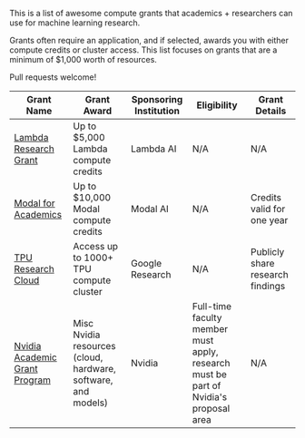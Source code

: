 This is a list of awesome compute grants that academics + researchers can use for machine learning research.

Grants often require an application, and if selected, awards you with either compute credits or cluster access. This list focuses on grants that are a minimum of $1,000 worth of resources.

Pull requests welcome!

| Grant Name | Grant Award | Sponsoring Institution | Eligibility | Grant Details |
| -------- | ------- | -------- | -------- | -------- |
|[Lambda Research Grant](https://lambda.ai/research) | Up to $5,000 Lambda compute credits | Lambda AI | N/A | N/A |
| [Modal for Academics](https://modal.com/academics) | Up to $10,000 Modal compute credits| Modal AI | N/A | Credits valid for one year |
| [TPU Research Cloud](https://sites.research.google/trc/about/) | Access up to 1000+ TPU compute cluster | Google Research | N/A | Publicly share research findings |
| [Nvidia Academic Grant Program](https://www.nvidia.com/en-us/industries/higher-education-research/academic-grant-program/) | Misc Nvidia resources (cloud, hardware, software, and models) | Nvidia | Full-time faculty member must apply, research must be part of Nvidia's proposal area| N/A |
